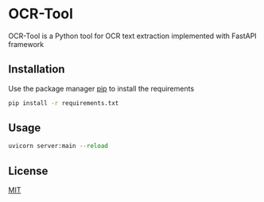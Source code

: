 # OCR-Tool

OCR-Tool is a Python tool for OCR text extraction implemented with FastAPI framework

## Installation

Use the package manager [pip](https://pip.pypa.io/en/stable/) to install the requirements

```bash
pip install -r requirements.txt
```

## Usage

```python
uvicorn server:main --reload
```


## License
[MIT](https://choosealicense.com/licenses/mit/)
